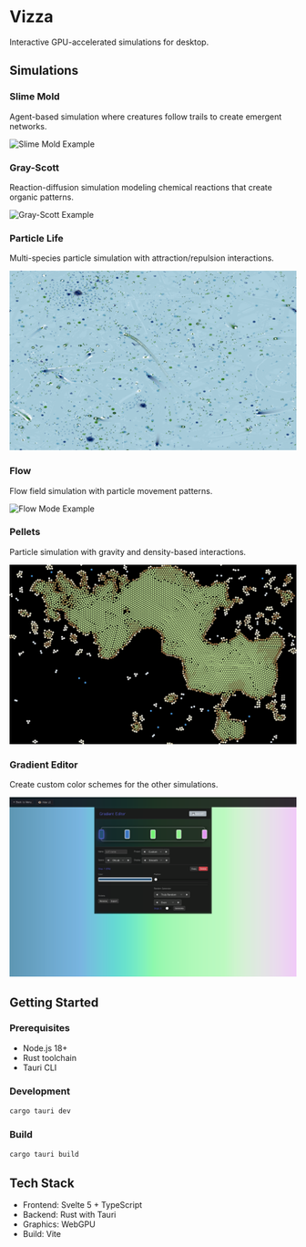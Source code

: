 # Vizza

Interactive GPU-accelerated simulations for desktop.

## Simulations

### Slime Mold

Agent-based simulation where creatures follow trails to create emergent networks.

![Slime Mold Example](example-slime-mold.png)

### Gray-Scott

Reaction-diffusion simulation modeling chemical reactions that create organic patterns.

![Gray-Scott Example](example-gray-scott.png)

### Particle Life

Multi-species particle simulation with attraction/repulsion interactions.

![Particle Life Example](example-particle-life.png)

### Flow

Flow field simulation with particle movement patterns.

![Flow Mode Example](example-flow-mode.png)

### Pellets

Particle simulation with gravity and density-based interactions.

![Pellets Example](example-pellets-mode.png)

### Gradient Editor

Create custom color schemes for the other simulations.

![Gradient Editor Example](example-gradient-editor.png)

## Getting Started

### Prerequisites

- Node.js 18+
- Rust toolchain
- Tauri CLI

### Development

```bash
cargo tauri dev
```

### Build

```bash
cargo tauri build
```

## Tech Stack

- Frontend: Svelte 5 + TypeScript
- Backend: Rust with Tauri
- Graphics: WebGPU
- Build: Vite
